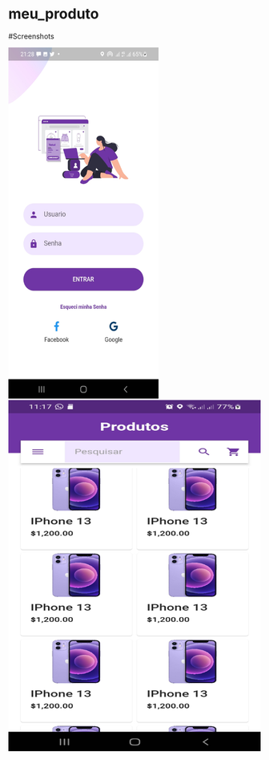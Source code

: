 # meu_produto

#Screenshots


<img src="https://github.com/Jaimrg/meu_produto/blob/feat_organization/screenshots/Screenshot_20221218-212817.jpg" width="300" height="700">
<img src="https://github.com/Jaimrg/meu_produto/blob/feat_organization/screenshots/Screenshot_20221217-111726.jpg" width="700" height="700">


